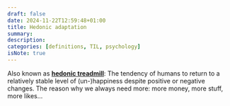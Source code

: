 ```yaml
---
draft: false
date: 2024-11-22T12:59:48+01:00
title: Hedonic adaptation
summary:
description:
categories: [definitions, TIL, psychology]
isNote: true
---
```


Also known as **[hedonic treadmill](https://en.wikipedia.org/wiki/Hedonic_treadmill)**: The tendency of humans to return to a relatively stable level of (un-)happiness despite positive or negative changes. The reason why we always need more: more money, more stuff, more likes...